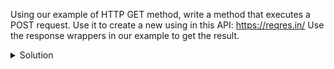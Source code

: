 Using our example of HTTP GET method, write a method that executes a POST request.
Use it to create a new using in this API: https://reqres.in/
Use the response wrappers in our example to get the result.
<details>
  <summary>
     Solution
  </summary>

```Java 
public static HttpResponse post(String url, Map<String, String> headers,
                                              String body) throws IOException {
        // create connection
        HttpURLConnection connection = 
                          (HttpURLConnection) new URL(url).openConnection();
        connection.setRequestMethod("POST");
        connection.setDoOutput(true);
        // set headers
        for (Map.Entry<String, String> entry : headers.entrySet()) {
            connection.setRequestProperty(entry.getKey(), entry.getValue());
        }
        // send request body
        OutputStream os = connection.getOutputStream();
        os.write(body.getBytes());
        os.flush();
        os.close();
        // handle response
        int status = connection.getResponseCode();
        String responseBody = "";
        if (status >= 200 && status < 300) {
            responseBody = 
                    new String(connection.getInputStream().readAllBytes());
        } else {
            responseBody = 
                     new String(connection.getErrorStream().readAllBytes());
        }

        Map<String, String> responseHeaders = new HashMap<>();
        for (Map.Entry<String, List<String>> entry :
                            connection.getHeaderFields().entrySet()) {
            if (entry.getKey() != null) {
                responseHeaders.put(entry.getKey(), entry.getValue().get(0));
            }
        }
        return new HttpResponse(status, responseHeaders, responseBody);
    }
}
```

</details>